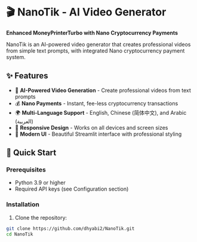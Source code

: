 # 🎬 NanoTik - AI Video Generator

**Enhanced MoneyPrinterTurbo with Nano Cryptocurrency Payments**

NanoTik is an AI-powered video generator that creates professional videos from simple text prompts, with integrated Nano cryptocurrency payment system.

## ✨ Features

- 🤖 **AI-Powered Video Generation** - Create professional videos from text prompts
- 💰 **Nano Payments** - Instant, fee-less cryptocurrency transactions
- 🌍 **Multi-Language Support** - English, Chinese (简体中文), and Arabic (العربية)
- 📱 **Responsive Design** - Works on all devices and screen sizes
- 🎨 **Modern UI** - Beautiful Streamlit interface with professional styling

## 🚀 Quick Start

### Prerequisites

- Python 3.9 or higher
- Required API keys (see Configuration section)

### Installation

1. Clone the repository:
```bash
git clone https://github.com/dhyabi2/NanoTik.git
cd NanoTik
